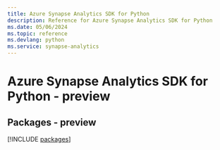 ```yaml
---
title: Azure Synapse Analytics SDK for Python
description: Reference for Azure Synapse Analytics SDK for Python
ms.date: 05/06/2024
ms.topic: reference
ms.devlang: python
ms.service: synapse-analytics
---
```

# Azure Synapse Analytics SDK for Python - preview
## Packages - preview
[!INCLUDE [packages](synapse-analytics-index.md)]
